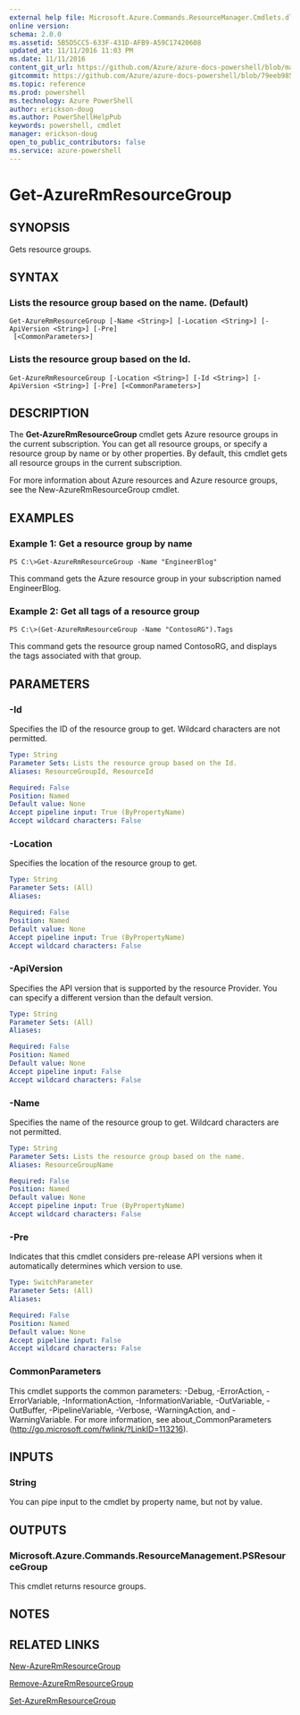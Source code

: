 ```yaml
---
external help file: Microsoft.Azure.Commands.ResourceManager.Cmdlets.dll-Help.xml
online version: 
schema: 2.0.0
ms.assetid: 5B5D5CC5-633F-431D-AFB9-A59C17420608
updated_at: 11/11/2016 11:03 PM
ms.date: 11/11/2016
content_git_url: https://github.com/Azure/azure-docs-powershell/blob/master/azureps-cmdlets-docs/ResourceManager/AzureRM.Resources/v3.1.0/Get-AzureRmResourceGroup.md
gitcommit: https://github.com/Azure/azure-docs-powershell/blob/79eeb985ea480979357fb4695832a0c3d29a48bf/azureps-cmdlets-docs/ResourceManager/AzureRM.Resources/v3.1.0/Get-AzureRmResourceGroup.md
ms.topic: reference
ms.prod: powershell
ms.technology: Azure PowerShell
author: erickson-doug
ms.author: PowerShellHelpPub
keywords: powershell, cmdlet
manager: erickson-doug
open_to_public_contributors: false
ms.service: azure-powershell
---
```


# Get-AzureRmResourceGroup

## SYNOPSIS
Gets resource groups.

## SYNTAX

### Lists the resource group based on the name. (Default)
```
Get-AzureRmResourceGroup [-Name <String>] [-Location <String>] [-ApiVersion <String>] [-Pre]
 [<CommonParameters>]
```

### Lists the resource group based on the Id.
```
Get-AzureRmResourceGroup [-Location <String>] [-Id <String>] [-ApiVersion <String>] [-Pre] [<CommonParameters>]
```

## DESCRIPTION
The **Get-AzureRmResourceGroup** cmdlet gets Azure resource groups in the current subscription.
You can get all resource groups, or specify a resource group by name or by other properties.
By default, this cmdlet gets all resource groups in the current subscription.

For more information about Azure resources and Azure resource groups, see the New-AzureRmResourceGroup cmdlet.

## EXAMPLES

### Example 1: Get a resource group by name
```
PS C:\>Get-AzureRmResourceGroup -Name "EngineerBlog"
```

This command gets the Azure resource group in your subscription named EngineerBlog.

### Example 2: Get all tags of a resource group
```
PS C:\>(Get-AzureRmResourceGroup -Name "ContosoRG").Tags
```

This command gets the resource group named ContosoRG, and displays the tags associated with that group.

## PARAMETERS

### -Id
Specifies the ID of the resource group to get.
Wildcard characters are not permitted.

```yaml
Type: String
Parameter Sets: Lists the resource group based on the Id.
Aliases: ResourceGroupId, ResourceId

Required: False
Position: Named
Default value: None
Accept pipeline input: True (ByPropertyName)
Accept wildcard characters: False
```

### -Location
Specifies the location of the resource group to get.

```yaml
Type: String
Parameter Sets: (All)
Aliases: 

Required: False
Position: Named
Default value: None
Accept pipeline input: True (ByPropertyName)
Accept wildcard characters: False
```

### -ApiVersion
Specifies the API version that is supported by the resource Provider.
You can specify a different version than the default version.

```yaml
Type: String
Parameter Sets: (All)
Aliases: 

Required: False
Position: Named
Default value: None
Accept pipeline input: False
Accept wildcard characters: False
```

### -Name
Specifies the name of the resource group to get.
Wildcard characters are not permitted.

```yaml
Type: String
Parameter Sets: Lists the resource group based on the name.
Aliases: ResourceGroupName

Required: False
Position: Named
Default value: None
Accept pipeline input: True (ByPropertyName)
Accept wildcard characters: False
```

### -Pre
Indicates that this cmdlet considers pre-release API versions when it automatically determines which version to use.

```yaml
Type: SwitchParameter
Parameter Sets: (All)
Aliases: 

Required: False
Position: Named
Default value: None
Accept pipeline input: False
Accept wildcard characters: False
```

### CommonParameters
This cmdlet supports the common parameters: -Debug, -ErrorAction, -ErrorVariable, -InformationAction, -InformationVariable, -OutVariable, -OutBuffer, -PipelineVariable, -Verbose, -WarningAction, and -WarningVariable. For more information, see about_CommonParameters (http://go.microsoft.com/fwlink/?LinkID=113216).

## INPUTS

### String
You can pipe input to the cmdlet by property name, but not by value.

## OUTPUTS

### Microsoft.Azure.Commands.ResourceManagement.PSResourceGroup
This cmdlet returns resource groups.

## NOTES

## RELATED LINKS

[New-AzureRmResourceGroup](xref:ResourceManager/AzureRM.Resources/v3.1.0/New-AzureRmResourceGroup.md)

[Remove-AzureRmResourceGroup](xref:ResourceManager/AzureRM.Resources/v3.1.0/Remove-AzureRmResourceGroup.md)

[Set-AzureRmResourceGroup](xref:ResourceManager/AzureRM.Resources/v3.1.0/Set-AzureRmResourceGroup.md)


